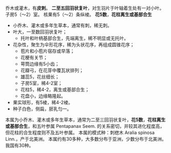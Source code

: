乔木或灌木，有**皮刺**。
**二至五回羽状复叶**，对生羽片于叶轴着生处有一对小叶。
子房5（～2）室。
核果有5（～2）条纵棱。
**花5数**，**花柱离生或基部合生**

* 小乔木、灌木或多年生草本，通常有刺，稀无刺。
* 叶大，一至数回羽状复叶；
  * 托叶和叶柄基部合生，先端离生，稀不明显或无托叶。
* 花杂性，聚生为伞形花序，稀为头状花序，再组成圆锥花序；
  * 苞片和小苞片宿存或早落；
  * 花梗有关节；
  * 萼筒边缘有5小齿；
  * 花瓣弓，在花芽中覆瓦状排列；
  * 雄蕊5，花丝细长；
  * 子房5室，稀4\-2室；
  * 花柱5，稀4\-2，离生或基部合生；
  * 花盘小，边缘略隆起。
* 果实球形，有5棱，稀4\-2棱。
* 种子白色，侧扁，胚乳匀一。

本属为小乔木、灌木或多年生草本，通常为二至三回羽状复叶，**花5数**，**花柱离生或基部合生**，和五叶参属 Pentapanax Seem. 的关系密切，并较其进化程度高，但花柱的合生程度则不及五叶参属。
本属的模式种：刺楤木 Aralia spinosa Linn.，产于北美洲。
本属约有30多种，大多数分布于亚洲，少数分布于北美洲。我国有30种。
